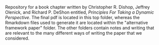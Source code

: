 Repository for a book chapter written by Christopher R. Dishop, Jeffrey Olenick, and Richard P. DeShon entitled, *Principles For Taking a Dynamic Perspective*. The final pdf is located in this top folder, whereas the Rmarkdown files used to generate it are located within the "alternative framework paper" folder. The other folders contain notes and writing that are relevant to the many different ways of writing the paper that we considered. 